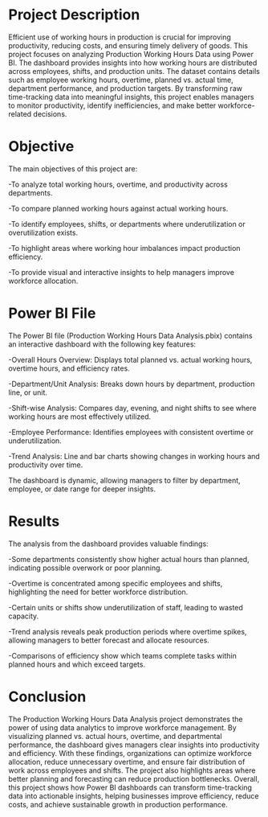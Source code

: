 <h1>Project Description</h1>

Efficient use of working hours in production is crucial for improving productivity, reducing costs, and ensuring timely delivery of goods. This project focuses on analyzing Production Working Hours Data using Power BI. The dashboard provides insights into how working hours are distributed across employees, shifts, and production units.
The dataset contains details such as employee working hours, overtime, planned vs. actual time, department performance, and production targets. By transforming raw time-tracking data into meaningful insights, this project enables managers to monitor productivity, identify inefficiencies, and make better workforce-related decisions.

<h1>Objective</h1>

The main objectives of this project are:

  -To analyze total working hours, overtime, and productivity across departments.

  -To compare planned working hours against actual working hours.

  -To identify employees, shifts, or departments where underutilization or overutilization exists.

  -To highlight areas where working hour imbalances impact production efficiency.

  -To provide visual and interactive insights to help managers improve workforce allocation.

<h1>Power BI File</h1>

The Power BI file (Production Working Hours Data Analysis.pbix) contains an interactive dashboard with the following key features:

  -Overall Hours Overview: Displays total planned vs. actual working hours, overtime hours, and efficiency rates.

  -Department/Unit Analysis: Breaks down hours by department, production line, or unit.

  -Shift-wise Analysis: Compares day, evening, and night shifts to see where working hours are most effectively utilized.

  -Employee Performance: Identifies employees with consistent overtime or underutilization.

  -Trend Analysis: Line and bar charts showing changes in working hours and productivity over time.

The dashboard is dynamic, allowing managers to filter by department, employee, or date range for deeper insights.

<h1>Results</h1>

The analysis from the dashboard provides valuable findings:

  -Some departments consistently show higher actual hours than planned, indicating possible overwork or poor planning.

  -Overtime is concentrated among specific employees and shifts, highlighting the need for better workforce distribution.

  -Certain units or shifts show underutilization of staff, leading to wasted capacity.

  -Trend analysis reveals peak production periods where overtime spikes, allowing managers to better forecast and allocate resources.

  -Comparisons of efficiency show which teams complete tasks within planned hours and which exceed targets.

<h1>Conclusion</h1>

The Production Working Hours Data Analysis project demonstrates the power of using data analytics to improve workforce management. By visualizing planned vs. actual hours, overtime, and departmental performance, the dashboard gives managers clear insights into productivity and efficiency.
With these findings, organizations can optimize workforce allocation, reduce unnecessary overtime, and ensure fair distribution of work across employees and shifts. The project also highlights areas where better planning and forecasting can reduce production bottlenecks.
Overall, this project shows how Power BI dashboards can transform time-tracking data into actionable insights, helping businesses improve efficiency, reduce costs, and achieve sustainable growth in production performance.

